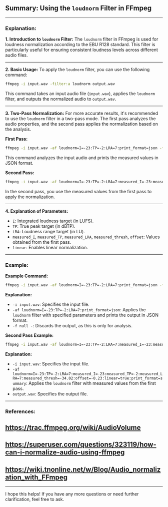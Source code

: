 ## Summary: Using the `loudnorm` Filter in FFmpeg

---

### Explanation:

**1. Introduction to `loudnorm` Filter:**
The `loudnorm` filter in FFmpeg is used for loudness normalization according to the EBU R128 standard. This filter is particularly useful for ensuring consistent loudness levels across different audio files.

---

**2. Basic Usage:**
To apply the `loudnorm` filter, you can use the following command:
```bash
ffmpeg -i input.wav -filter:a loudnorm output.wav
```
This command takes an input audio file (`input.wav`), applies the `loudnorm` filter, and outputs the normalized audio to `output.wav`.

---

**3. Two-Pass Normalization:**
For more accurate results, it's recommended to use the `loudnorm` filter in a two-pass mode. The first pass analyzes the audio properties, and the second pass applies the normalization based on the analysis.

**First Pass:**
```bash
ffmpeg -i input.wav -af loudnorm=I=-23:TP=-2:LRA=7:print_format=json -f null -
```
This command analyzes the input audio and prints the measured values in JSON format.

**Second Pass:**
```bash
ffmpeg -i input.wav -af loudnorm=I=-23:TP=-2:LRA=7:measured_I=-23:measured_TP=-2:measured_LRA=7:measured_thresh=-34.02:offset=-0.23:linear=true:print_format=summary output.wav
```
In the second pass, you use the measured values from the first pass to apply the normalization.

---

**4. Explanation of Parameters:**
- `I`: Integrated loudness target (in LUFS).
- `TP`: True peak target (in dBTP).
- `LRA`: Loudness range target (in LU).
- `measured_I`, `measured_TP`, `measured_LRA`, `measured_thresh`, `offset`: Values obtained from the first pass.
- `linear`: Enables linear normalization.

---

### Example:

**Example Command:**
```bash
ffmpeg -i input.wav -af loudnorm=I=-23:TP=-2:LRA=7:print_format=json -f null -
```
**Explanation:**
- `-i input.wav`: Specifies the input file.
- `-af loudnorm=I=-23:TP=-2:LRA=7:print_format=json`: Applies the `loudnorm` filter with specified parameters and prints the output in JSON format.
- `-f null -`: Discards the output, as this is only for analysis.

**Second Pass Example:**
```bash
ffmpeg -i input.wav -af loudnorm=I=-23:TP=-2:LRA=7:measured_I=-23:measured_TP=-2:measured_LRA=7:measured_thresh=-34.02:offset=-0.23:linear=true:print_format=summary output.wav
```
**Explanation:**
- `-i input.wav`: Specifies the input file.
- `-af loudnorm=I=-23:TP=-2:LRA=7:measured_I=-23:measured_TP=-2:measured_LRA=7:measured_thresh=-34.02:offset=-0.23:linear=true:print_format=summary`: Applies the `loudnorm` filter with measured values from the first pass.
- `output.wav`: Specifies the output file.

---

### References:
## https://trac.ffmpeg.org/wiki/AudioVolume ##
## https://superuser.com/questions/323119/how-can-i-normalize-audio-using-ffmpeg ##
## https://wiki.tnonline.net/w/Blog/Audio_normalization_with_FFmpeg ##

---

I hope this helps! If you have any more questions or need further clarification, feel free to ask.
